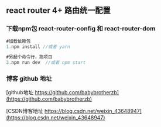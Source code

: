 ## react router 4+ 路由统一配置

### 下载npm包 react-router-config   和 react-router-dom 

```java
#加载依赖包
1.npm install //或者 yarn

#另起个命令行，跑项目
3.npm run dev  //或者 npm start

```
### 博客 github 地址

[github地址 https://github.com/babybrotherzb](https://github.com/babybrotherzb)

[CSDN博客地址 https://blog.csdn.net/weixin_43648947](https://blog.csdn.net/weixin_43648947)


